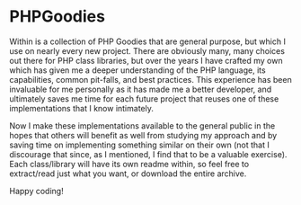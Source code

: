 # PHPGoodies

Within is a collection of PHP Goodies that are general purpose, but which I use on nearly every new project. There are obviously many, many choices out there for PHP class libraries, but over the years I have crafted my own which has given me a deeper understanding of the PHP language, its capabilities, common pit-falls, and best practices. This experience has been invaluable for me personally as it has made me a better developer, and ultimately saves me time for each future project that reuses one of these implementations that I know intimately.

Now I make these implementations available to the general public in the hopes that others will benefit as well from studying my approach and by saving time on implementing something similar on their own (not that I discourage that since, as I mentioned, I find that to be a valuable exercise). Each class/library will have its own readme within, so feel free to extract/read just what you want, or download the entire archive.

Happy coding!


